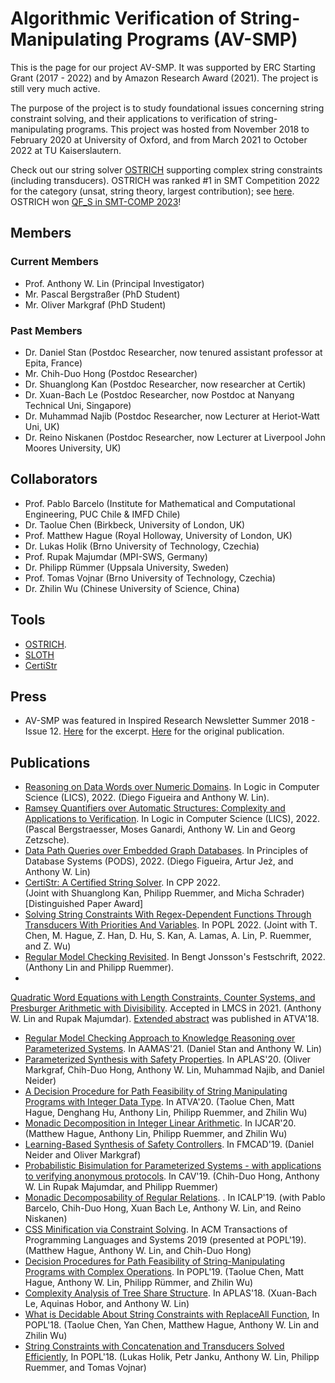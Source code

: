 # Algorithmic Verification of String-Manipulating Programs (AV-SMP)

This is the page for our project AV-SMP. It was supported by ERC Starting 
Grant (2017 - 2022) and by Amazon Research Award (2021). The project is 
still very much active.

The purpose of the project is to study foundational issues concerning
string constraint solving, and their applications to verification of
string-manipulating programs. This project was hosted from November 2018 to 
February 2020 at University of Oxford, and from March 2021 to October 2022
at TU Kaiserslautern. 

Check out our string solver [OSTRICH](https://github.com/uuverifiers/ostrich/) 
supporting complex string constraints (including transducers). OSTRICH was 
ranked #1 in
SMT Competition 2022 for the category (unsat, string theory, largest 
contribution); see [here](https://smt-comp.github.io/2022/slides-smtworkshop.pdf). OSTRICH won 
[QF_S in SMT-COMP 
2023](https://smt-comp.github.io/2023/results/qf-s-single-query)!

## Members
### Current Members
- Prof. Anthony W. Lin (Principal Investigator)
- Mr. Pascal Bergstraßer (PhD Student)
- Mr. Oliver Markgraf (PhD Student)

### Past Members
- Dr. Daniel Stan (Postdoc Researcher, now tenured assistant professor at 
  Epita, France)
- Mr. Chih-Duo Hong (Postdoc Researcher)
- Dr. Shuanglong Kan (Postdoc Researcher, now researcher at Certik)
- Dr. Xuan-Bach Le (Postdoc Researcher, now Postdoc at Nanyang Technical Uni,
  Singapore)
- Dr. Muhammad Najib (Postdoc Researcher, now Lecturer at Heriot-Watt Uni, UK)
- Dr. Reino Niskanen (Postdoc Researcher, now Lecturer at Liverpool John Moores
  University, UK)

## Collaborators
- Prof. Pablo Barcelo (Institute for Mathematical and Computational Engineering, PUC Chile & IMFD Chile)
- Dr. Taolue Chen (Birkbeck, University of London, UK)
- Prof. Matthew Hague (Royal Holloway, University of London, UK)
- Dr. Lukas Holik (Brno University of Technology, Czechia)
- Prof. Rupak Majumdar (MPI-SWS, Germany)
- Dr. Philipp Rümmer (Uppsala University, Sweden)
- Prof. Tomas Vojnar (Brno University of Technology, Czechia)
- Dr. Zhilin Wu (Chinese University of Science, China)

## Tools
- [OSTRICH](https://github.com/uuverifiers/ostrich/). 
- [SLOTH](https://github.com/uuverifiers/sloth/wiki)
- [CertiStr](https://github.com/uuverifiers/ostrich/tree/CertiStr)

## Press
- AV-SMP was featured in Inspired Research Newsletter Summer 2018 - Issue 12.
  [Here](papers/inspired18.pdf) for the excerpt. [Here](https://www.cs.ox.ac.uk/inspiredresearch/InspiredResearchsummer2018.pdf) for the original publication.

## Publications
- [Reasoning on Data Words over Numeric Domains](papers/lics22a.pdf). In Logic in Computer Science 
    (LICS), 2022. (Diego Figueira and Anthony W. Lin).
- [Ramsey Quantifiers over Automatic Structures: Complexity and Applications to 
    Verification](https://arxiv.org/pdf/2205.09015.pdf). In Logic in Computer 
    Science (LICS), 2022. (Pascal 
    Bergstraesser, Moses Ganardi, Anthony W. Lin and Georg Zetzsche).
- [Data Path Queries over Embedded Graph Databases](papers/pods22.pdf). In 
  Principles of Database Systems (PODS), 2022. (Diego Figueira, Artur Jeż,
  and Anthony W. Lin)
- [CertiStr: A Certified String Solver](papers/cpp22.pdf). In CPP 2022.  
  (Joint with Shuanglong Kan, Philipp Ruemmer, and Micha Schrader)
    [Distinguished Paper Award] 
- [Solving String Constraints With Regex-Dependent Functions Through Transducers With Priorities And Variables](https://arxiv.org/abs/2111.04298). 
  In POPL 2022. (Joint with T. Chen, M. Hague, Z. Han, D. Hu, S. Kan, A. Lamas, A. Lin,
  P. Ruemmer, and Z. Wu)
- [Regular Model Checking Revisited](https://arxiv.org/abs/2005.00990). In 
  Bengt Jonsson's Festschrift, 2022. (Anthony Lin and Philipp Ruemmer).
- 
[Quadratic Word Equations with Length Constraints, Counter Systems, and
Presburger Arithmetic with Divisibility](https://arxiv.org/abs/2007.15478).
Accepted in LMCS in 2021. (Anthony W. Lin and Rupak Majumdar). 
[Extended abstract](papers/atva18.pdf) was published in ATVA'18.
- [Regular Model Checking Approach to Knowledge Reasoning over Parameterized
  Systems](https://arxiv.org/pdf/2102.04361.pdf). In AAMAS'21. (Daniel Stan and
  Anthony W. Lin)
- [Parameterized Synthesis with Safety Properties](https://arxiv.org/abs/2009.13459). In APLAS'20. (Oliver Markgraf, Chih-Duo Hong, Anthony W. Lin, Muhammad Najib, and Daniel Neider)
- [A Decision Procedure for Path Feasibility of String Manipulating Programs with Integer Data Type](https://arxiv.org/abs/2007.06913). In ATVA'20. 
  (Taolue Chen, Matt Hague, Denghang Hu, Anthony Lin, Philipp Ruemmer, and Zhilin Wu)
- [Monadic Decomposition in Integer Linear Arithmetic](https://arxiv.org/abs/2004.12371). In IJCAR'20. (Matthew Hague, Anthony Lin, Philipp Ruemmer, and Zhilin Wu)
- [Learning-Based Synthesis of Safety Controllers](https://arxiv.org/abs/1901.06801). In FMCAD'19. (Daniel Neider and Oliver Markgraf)
- [Probabilistic Bisimulation for Parameterized Systems - with applications to verifying anonymous protocols](papers/cav19.pdf). In CAV'19. (Chih-Duo Hong, Anthony W. Lin Rupak Majumdar, and Philipp Ruemmer)
- [Monadic Decomposability of Regular Relations](papers/icalp19.pdf).
. In ICALP'19. (with Pablo Barcelo, Chih-Duo Hong, Xuan Bach Le, Anthony W. Lin,
  and Reino Niskanen)
- [CSS Minification via Constraint Solving](papers/toplas19.pdf). In ACM 
  Transactions of Programming Languages and Systems 2019 (presented at POPL'19).  (Matthew Hague, Anthony W. Lin, and Chih-Duo Hong)
- [Decision Procedures for Path Feasibility of String-Manipulating Programs 
  with Complex Operations](https://arxiv.org/abs/1811.03167). In POPL'19. 
  (Taolue Chen, Matt Hague, Anthony W. Lin, Philipp R&uuml;mmer, and Zhilin Wu)
- [Complexity Analysis of Tree Share Structure](papers/aplas18.pdf). In 
  APLAS'18. (Xuan-Bach Le, Aquinas Hobor, and Anthony W. Lin)
- [What is Decidable About String Constraints with ReplaceAll Function](papers/popl18-replace.pdf), In POPL'18. (Taolue Chen, Yan Chen, Matthew Hague, Anthony
W. Lin and Zhilin Wu)
- [String Constraints with Concatenation and Transducers Solved Efficiently](papers/popl18-efficient.pdf), In POPL'18. (Lukas Holik, Petr Janku, Anthony W.
  Lin, Philipp Ruemmer, and Tomas Vojnar)
